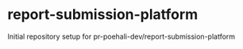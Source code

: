 # report-submission-platform

Initial repository setup for pr-poehali-dev/report-submission-platform
